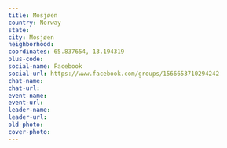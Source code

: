 ```yaml
---
title: Mosjøen
country: Norway
state: 
city: Mosjøen
neighborhood: 
coordinates: 65.837654, 13.194319
plus-code:
social-name: Facebook
social-url: https://www.facebook.com/groups/1566653710294242
chat-name:
chat-url:
event-name:
event-url:
leader-name:
leader-url:
old-photo: 
cover-photo:
---
```

